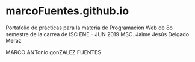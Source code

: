 # marcoFuentes.github.io
Portafolio de prácticas para la materia de Programación Web de 8o semestre de la carrea de ISC
ENE - JUN 2019 MSC. Jaime Jesús Delgado Meraz

MARCO ANTonio gonZALEZ FUENTES
